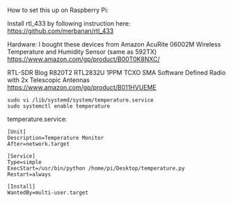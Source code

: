 
How to set this up on Raspberry Pi:

Install rtl_433 by following instruction here:
https://github.com/merbanan/rtl_433

Hardware:
I bought these devices from Amazon
AcuRite 06002M Wireless Temperature and Humidity Sensor (same as 592TX)
https://www.amazon.com/gp/product/B00T0K8NXC/

RTL-SDR Blog R820T2 RTL2832U 1PPM TCXO SMA Software Defined Radio with 2x Telescopic Antennas
https://www.amazon.com/gp/product/B011HVUEME





```
sudo vi /lib/systemd/system/temperature.service
sudo systemctl enable temperature
```

temperature.service:

```
[Unit]
Description=Temperature Monitor
After=network.target

[Service]
Type=simple
ExecStart=/usr/bin/python /home/pi/Desktop/temperature.py
Restart=always

[Install]
WantedBy=multi-user.target

```

